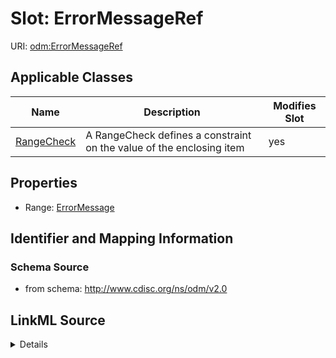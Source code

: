 # Slot: ErrorMessageRef

URI: [odm:ErrorMessageRef](http://www.cdisc.org/ns/odm/v2.0/ErrorMessageRef)



<!-- no inheritance hierarchy -->




## Applicable Classes

| Name | Description | Modifies Slot |
| --- | --- | --- |
[RangeCheck](RangeCheck.md) | A RangeCheck defines a constraint on the value of the enclosing item |  yes  |







## Properties

* Range: [ErrorMessage](ErrorMessage.md)





## Identifier and Mapping Information







### Schema Source


* from schema: http://www.cdisc.org/ns/odm/v2.0




## LinkML Source

<details>
```yaml
name: ErrorMessageRef
from_schema: http://www.cdisc.org/ns/odm/v2.0
rank: 1000
identifier: false
alias: ErrorMessageRef
domain_of:
- RangeCheck
range: ErrorMessage

```
</details>